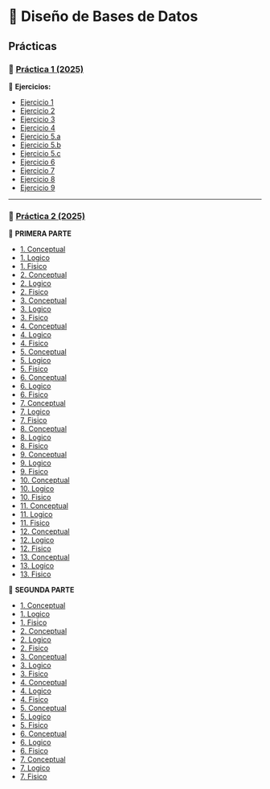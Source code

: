 # 📌 **Diseño de Bases de Datos**

## **Prácticas**

### 📄 [Práctica 1 (2025)](https://github.com/caroalonso/DBD/blob/main/practicas/practica1/practica1.pdf)

🔹 **Ejercicios:**  
-  [Ejercicio 1](https://raw.githubusercontent.com/caroalonso/DBD/main/practicas/practica1/resolucion/1.jpg)
-  [Ejercicio 2]()
-  [Ejercicio 3]()
-  [Ejercicio 4]()
-  [Ejercicio 5.a]() 
-  [Ejercicio 5.b]()
-  [Ejercicio 5.c]()
-  [Ejercicio 6]()
-  [Ejercicio 7]()
-  [Ejercicio 8]()
-  [Ejercicio 9]()
---

### 📄 [Práctica 2 (2025)](https://github.com/caroalonso/DBD/blob/main/Pr%C3%A1cticas/Pr%C3%A1ctica%202/Pr%C3%A1ctica%202.pdf)

🔹 **PRIMERA PARTE** 
 - [1. Conceptual](https://github.com/caroalonso/DBD/blob/main/Pr%C3%A1cticas/Pr%C3%A1ctica%202/Resoluci%C3%B3n%20Pr%C3%A1ctica/Parte1/ejercicio1/conceptual_01.jpg) 
 - [1. Logico](https://github.com/caroalonso/DBD/blob/main/Pr%C3%A1cticas/Pr%C3%A1ctica%202/Resoluci%C3%B3n%20Pr%C3%A1ctica/Parte1/ejercicio1/logico_01.jpg)
 - [1. Fisico](https://github.com/caroalonso/DBD/blob/main/Pr%C3%A1cticas/Pr%C3%A1ctica%202/Resoluci%C3%B3n%20Pr%C3%A1ctica/Parte1/ejercicio1/fisico_01.jpg)
 - [2. Conceptual](https://github.com/caroalonso/DBD/blob/main/Pr%C3%A1cticas/Pr%C3%A1ctica%202/Resoluci%C3%B3n%20Pr%C3%A1ctica/Parte1/ejercicio2/conceptual_02.jpg)
 - [2. Logico](https://github.com/caroalonso/DBD/blob/main/Pr%C3%A1cticas/Pr%C3%A1ctica%202/Resoluci%C3%B3n%20Pr%C3%A1ctica/Parte1/ejercicio2/logico_02.jpg)
 - [2. Fisico](https://github.com/caroalonso/DBD/blob/main/Pr%C3%A1cticas/Pr%C3%A1ctica%202/Resoluci%C3%B3n%20Pr%C3%A1ctica/Parte1/ejercicio2/fisico_02.jpg)
 - [3. Conceptual](https://github.com/caroalonso/DBD/blob/main/Pr%C3%A1cticas/Pr%C3%A1ctica%202/Resoluci%C3%B3n%20Pr%C3%A1ctica/Parte1/ejercicio3/conceptual_03.jpg)
 - [3. Logico](https://github.com/caroalonso/DBD/blob/main/Pr%C3%A1cticas/Pr%C3%A1ctica%202/Resoluci%C3%B3n%20Pr%C3%A1ctica/Parte1/ejercicio3/logico_03.jpg)
 - [3. Fisico](https://github.com/caroalonso/DBD/blob/main/Pr%C3%A1cticas/Pr%C3%A1ctica%202/Resoluci%C3%B3n%20Pr%C3%A1ctica/Parte1/ejercicio3/fisico_03.jpg)
 - [4. Conceptual](https://github.com/caroalonso/DBD/blob/main/Pr%C3%A1cticas/Pr%C3%A1ctica%202/Resoluci%C3%B3n%20Pr%C3%A1ctica/Parte1/ejercicio4/conceptual_04.jpg) 
 - [4. Logico](https://github.com/caroalonso/DBD/blob/main/Pr%C3%A1cticas/Pr%C3%A1ctica%202/Resoluci%C3%B3n%20Pr%C3%A1ctica/Parte1/ejercicio4/logico_04.jpg)
 - [4. Fisico](https://github.com/caroalonso/DBD/blob/main/Pr%C3%A1cticas/Pr%C3%A1ctica%202/Resoluci%C3%B3n%20Pr%C3%A1ctica/Parte1/ejercicio4/fisico_04.jpg)
 - [5. Conceptual](https://github.com/caroalonso/DBD/blob/main/Pr%C3%A1cticas/Pr%C3%A1ctica%202/Resoluci%C3%B3n%20Pr%C3%A1ctica/Parte1/ejercicio5/conceptual.jpg)
 - [5. Logico](https://github.com/caroalonso/DBD/blob/main/Pr%C3%A1cticas/Pr%C3%A1ctica%202/Resoluci%C3%B3n%20Pr%C3%A1ctica/Parte1/ejercicio5/logico_05.jpg)
 - [5. Fisico](https://github.com/caroalonso/DBD/blob/main/Pr%C3%A1cticas/Pr%C3%A1ctica%202/Resoluci%C3%B3n%20Pr%C3%A1ctica/Parte1/ejercicio5/fisico_05.jpg)
 - [6. Conceptual](https://github.com/caroalonso/DBD/blob/main/Pr%C3%A1cticas/Pr%C3%A1ctica%202/Resoluci%C3%B3n%20Pr%C3%A1ctica/Parte1/ejercicio6/conceptual_06.jpg)
 - [6. Logico](https://github.com/caroalonso/DBD/blob/main/Pr%C3%A1cticas/Pr%C3%A1ctica%202/Resoluci%C3%B3n%20Pr%C3%A1ctica/Parte1/ejercicio6/logico_06.jpg)
 - [6. Fisico](https://github.com/caroalonso/DBD/blob/main/Pr%C3%A1cticas/Pr%C3%A1ctica%202/Resoluci%C3%B3n%20Pr%C3%A1ctica/Parte1/ejercicio6/fisico_06.jpg)
 - [7. Conceptual](https://github.com/caroalonso/DBD/blob/main/Pr%C3%A1cticas/Pr%C3%A1ctica%202/Resoluci%C3%B3n%20Pr%C3%A1ctica/Parte1/ejercicio7/conceptual_07.jpg)
 - [7. Logico](https://github.com/caroalonso/DBD/blob/main/Pr%C3%A1cticas/Pr%C3%A1ctica%202/Resoluci%C3%B3n%20Pr%C3%A1ctica/Parte1/ejercicio7/logico_07.jpg)
 - [7. Fisico](https://github.com/caroalonso/DBD/blob/main/Pr%C3%A1cticas/Pr%C3%A1ctica%202/Resoluci%C3%B3n%20Pr%C3%A1ctica/Parte1/ejercicio7/fisico_07.jpg)
 - [8. Conceptual](https://github.com/caroalonso/DBD/blob/main/Pr%C3%A1cticas/Pr%C3%A1ctica%202/Resoluci%C3%B3n%20Pr%C3%A1ctica/Parte1/ejercicio8/conceptual_08.jpg)
 - [8. Logico](https://github.com/caroalonso/DBD/blob/main/Pr%C3%A1cticas/Pr%C3%A1ctica%202/Resoluci%C3%B3n%20Pr%C3%A1ctica/Parte1/ejercicio8/logico_08.jpg)
 - [8. Fisico](https://github.com/caroalonso/DBD/blob/main/Pr%C3%A1cticas/Pr%C3%A1ctica%202/Resoluci%C3%B3n%20Pr%C3%A1ctica/Parte1/ejercicio8/fisico_08.jpg)
 - [9. Conceptual](https://github.com/caroalonso/DBD/blob/main/Pr%C3%A1cticas/Pr%C3%A1ctica%202/Resoluci%C3%B3n%20Pr%C3%A1ctica/Parte1/ejercicio9/conceptual_09.jpg)
 - [9. Logico](https://github.com/caroalonso/DBD/blob/main/Pr%C3%A1cticas/Pr%C3%A1ctica%202/Resoluci%C3%B3n%20Pr%C3%A1ctica/Parte1/ejercicio9/logico_09.jpg)
 - [9. Fisico](https://github.com/caroalonso/DBD/blob/main/Pr%C3%A1cticas/Pr%C3%A1ctica%202/Resoluci%C3%B3n%20Pr%C3%A1ctica/Parte1/ejercicio9/fisico_09.jpg)
 - [10. Conceptual](https://github.com/caroalonso/DBD/blob/main/Pr%C3%A1cticas/Pr%C3%A1ctica%202/Resoluci%C3%B3n%20Pr%C3%A1ctica/Parte1/ejercicio10/conceptual_10.jpg)
 - [10. Logico](https://github.com/caroalonso/DBD/blob/main/Pr%C3%A1cticas/Pr%C3%A1ctica%202/Resoluci%C3%B3n%20Pr%C3%A1ctica/Parte1/ejercicio10/logico_10.jpg)
 - [10. Fisico](https://github.com/caroalonso/DBD/blob/main/Pr%C3%A1cticas/Pr%C3%A1ctica%202/Resoluci%C3%B3n%20Pr%C3%A1ctica/Parte1/ejercicio10/fisico_10.jpg)
 - [11. Conceptual](https://github.com/caroalonso/DBD/blob/main/Pr%C3%A1cticas/Pr%C3%A1ctica%202/Resoluci%C3%B3n%20Pr%C3%A1ctica/Parte1/ejercicio11/conceptual_11.jpg)
 - [11. Logico](https://github.com/caroalonso/DBD/blob/main/Pr%C3%A1cticas/Pr%C3%A1ctica%202/Resoluci%C3%B3n%20Pr%C3%A1ctica/Parte1/ejercicio11/logico_11.jpg)
 - [11. Fisico](https://github.com/caroalonso/DBD/blob/main/Pr%C3%A1cticas/Pr%C3%A1ctica%202/Resoluci%C3%B3n%20Pr%C3%A1ctica/Parte1/ejercicio11/fisico_11.jpg)
 - [12. Conceptual](https://github.com/caroalonso/DBD/blob/main/Pr%C3%A1cticas/Pr%C3%A1ctica%202/Resoluci%C3%B3n%20Pr%C3%A1ctica/Parte1/ejercicio12/conceptual_12.jpg)
 - [12. Logico](https://github.com/caroalonso/DBD/blob/main/Pr%C3%A1cticas/Pr%C3%A1ctica%202/Resoluci%C3%B3n%20Pr%C3%A1ctica/Parte1/ejercicio12/logico_12.jpg)
 - [12. Fisico](https://github.com/caroalonso/DBD/blob/main/Pr%C3%A1cticas/Pr%C3%A1ctica%202/Resoluci%C3%B3n%20Pr%C3%A1ctica/Parte1/ejercicio12/fisico_12.jpg)
 - [13. Conceptual](https://github.com/caroalonso/DBD/blob/main/Pr%C3%A1cticas/Pr%C3%A1ctica%202/Resoluci%C3%B3n%20Pr%C3%A1ctica/Parte1/ejercicio13/conceptual_13.jpg)
 - [13. Logico](https://github.com/caroalonso/DBD/blob/main/Pr%C3%A1cticas/Pr%C3%A1ctica%202/Resoluci%C3%B3n%20Pr%C3%A1ctica/Parte1/ejercicio13/logico_13.jpg)
 - [13. Fisico](https://github.com/caroalonso/DBD/blob/main/Pr%C3%A1cticas/Pr%C3%A1ctica%202/Resoluci%C3%B3n%20Pr%C3%A1ctica/Parte1/ejercicio13/fisico_13.jpg)
  
 


🔹 **SEGUNDA PARTE** 

 - [1. Conceptual](https://github.com/caroalonso/DBD/blob/main/Pr%C3%A1cticas/Pr%C3%A1ctica%202/Resoluci%C3%B3n%20Pr%C3%A1ctica/Parte2/ejercicio1/1.conceptual.jpg) 
 - [1. Logico](https://github.com/caroalonso/DBD/blob/main/Pr%C3%A1cticas/Pr%C3%A1ctica%202/Resoluci%C3%B3n%20Pr%C3%A1ctica/Parte2/ejercicio1/1.logico.jpg)
 - [1. Fisico](https://github.com/caroalonso/DBD/blob/main/Pr%C3%A1cticas/Pr%C3%A1ctica%202/Resoluci%C3%B3n%20Pr%C3%A1ctica/Parte2/ejercicio1/1.fisico.jpg) 
 - [2. Conceptual](https://github.com/caroalonso/DBD/blob/main/Pr%C3%A1cticas/Pr%C3%A1ctica%202/Resoluci%C3%B3n%20Pr%C3%A1ctica/Parte2/ejercicio2/2.conceptual.jpg) 
 - [2. Logico](https://github.com/caroalonso/DBD/blob/main/Pr%C3%A1cticas/Pr%C3%A1ctica%202/Resoluci%C3%B3n%20Pr%C3%A1ctica/Parte2/ejercicio2/2.logico.jpg)
 - [2. Fisico](https://github.com/caroalonso/DBD/blob/main/Pr%C3%A1cticas/Pr%C3%A1ctica%202/Resoluci%C3%B3n%20Pr%C3%A1ctica/Parte2/ejercicio2/2.fisico.jpg) 
 - [3. Conceptual](https://github.com/caroalonso/DBD/blob/main/Pr%C3%A1cticas/Pr%C3%A1ctica%202/Resoluci%C3%B3n%20Pr%C3%A1ctica/Parte2/ejercicio3/3.conceptual.jpg) 
 - [3. Logico](https://github.com/caroalonso/DBD/blob/main/Pr%C3%A1cticas/Pr%C3%A1ctica%202/Resoluci%C3%B3n%20Pr%C3%A1ctica/Parte2/ejercicio3/3.logico.jpg)
 - [3. Fisico](https://github.com/caroalonso/DBD/blob/main/Pr%C3%A1cticas/Pr%C3%A1ctica%202/Resoluci%C3%B3n%20Pr%C3%A1ctica/Parte2/ejercicio3/3.fisico.jpg) 
 - [4. Conceptual](https://github.com/caroalonso/DBD/blob/main/Pr%C3%A1cticas/Pr%C3%A1ctica%202/Resoluci%C3%B3n%20Pr%C3%A1ctica/Parte2/ejercicio4/4.conceptual.jpg) 
 - [4. Logico](https://github.com/caroalonso/DBD/blob/main/Pr%C3%A1cticas/Pr%C3%A1ctica%202/Resoluci%C3%B3n%20Pr%C3%A1ctica/Parte2/ejercicio4/4.logico.jpg)
 - [4. Fisico](https://github.com/caroalonso/DBD/blob/main/Pr%C3%A1cticas/Pr%C3%A1ctica%202/Resoluci%C3%B3n%20Pr%C3%A1ctica/Parte2/ejercicio4/4.fisico.jpg) 
 - [5. Conceptual](https://github.com/caroalonso/DBD/blob/main/Pr%C3%A1cticas/Pr%C3%A1ctica%202/Resoluci%C3%B3n%20Pr%C3%A1ctica/Parte2/ejercicio5/5.conceptual.jpg) 
 - [5. Logico](https://github.com/caroalonso/DBD/blob/main/Pr%C3%A1cticas/Pr%C3%A1ctica%202/Resoluci%C3%B3n%20Pr%C3%A1ctica/Parte2/ejercicio5/5.logico.jpg)
 - [5. Fisico](https://github.com/caroalonso/DBD/blob/main/Pr%C3%A1cticas/Pr%C3%A1ctica%202/Resoluci%C3%B3n%20Pr%C3%A1ctica/Parte2/ejercicio5/5.fisico.jpg) 
 - [6. Conceptual](https://github.com/caroalonso/DBD/blob/main/Pr%C3%A1cticas/Pr%C3%A1ctica%202/Resoluci%C3%B3n%20Pr%C3%A1ctica/Parte2/ejercicio6/6.conceptual.jpg) 
 - [6. Logico](https://github.com/caroalonso/DBD/blob/main/Pr%C3%A1cticas/Pr%C3%A1ctica%202/Resoluci%C3%B3n%20Pr%C3%A1ctica/Parte2/ejercicio6/6.logico.jpg)
 - [6. Fisico](https://github.com/caroalonso/DBD/blob/main/Pr%C3%A1cticas/Pr%C3%A1ctica%202/Resoluci%C3%B3n%20Pr%C3%A1ctica/Parte2/ejercicio6/6.fisico.jpg) 
 - [7. Conceptual](https://github.com/caroalonso/DBD/blob/main/Pr%C3%A1cticas/Pr%C3%A1ctica%202/Resoluci%C3%B3n%20Pr%C3%A1ctica/Parte2/ejercicio7/7.conceptual.jpg) 
 - [7. Logico](https://github.com/caroalonso/DBD/blob/main/Pr%C3%A1cticas/Pr%C3%A1ctica%202/Resoluci%C3%B3n%20Pr%C3%A1ctica/Parte2/ejercicio7/7.logico.jpg)
 - [7. Fisico](https://github.com/caroalonso/DBD/blob/main/Pr%C3%A1cticas/Pr%C3%A1ctica%202/Resoluci%C3%B3n%20Pr%C3%A1ctica/Parte2/ejercicio7/7.fisico.jpg) 



